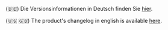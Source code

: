 (🇩🇪) Die Versionsinformationen in Deutsch finden Sie [hier](./changelog-de.md).

(🇺🇸 🇬🇧) The product's changelog in english is available [here](./changelog-en.md).